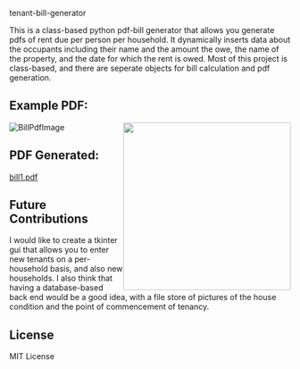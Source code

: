 tenant-bill-generator

This is a class-based python pdf-bill generator that allows you generate pdfs of rent due per person per household. It dynamically inserts data about the occupants including their name and the amount the owe, the name of the property, and the date for which the rent is owed. Most of this project is class-based, and there are seperate objects for bill calculation and pdf generation.

## Example PDF:
![BillPdfImage](https://user-images.githubusercontent.com/59273598/196341868-c940e04a-e8e8-4e0e-814e-075676ac720a.JPG)
<img style="float: right; width:300px" src="[BillPdfImage](https://user-images.githubusercontent.com/59273598/196341868-c940e04a-e8e8-4e0e-814e-075676ac720a.JPG)">

## PDF Generated:
[bill1.pdf](https://github.com/PeterEnglish/tenant-bill-generator/files/9806647/bill1.pdf)

## Future Contributions
I would like to create a tkinter gui that allows you to enter new tenants on a per-household basis, and also new households.
I also think that having a database-based back end would be a good idea, with a file store of pictures of the house condition and the point of commencement of tenancy.

## License
MIT License

